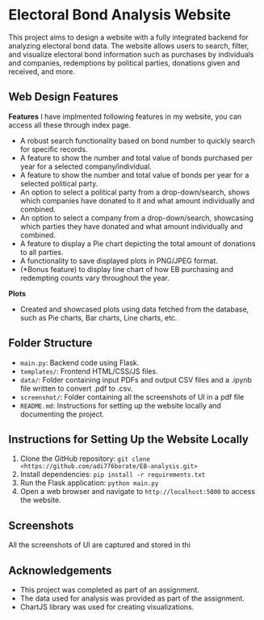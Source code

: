 # Electoral Bond Analysis Website

This project aims to design a website with a fully integrated backend for analyzing electoral bond data. 
The website allows users to search, filter, and visualize electoral bond information such as purchases by individuals and companies, redemptions by political parties, donations given and received, and more.

## Web Design Features

**Features**
I have implmented following features in my website, you can access all these through index page.

   - A robust search functionality based on bond number  to quickly search for specific records.
   - A feature to show the number and total value of bonds purchased per year for a selected company/individual.
   - A feature to show the number and total value of bonds per year for a selected political party.
   - An option to select a political party from a drop-down/search, shows which companies have donated to it and what amount individually and combined.
   - An option to select a company from a drop-down/search, showcasing which parties they have donated and what amount individually and combined.
   - A feature to display a Pie chart depicting the total amount of donations to all parties.
   - A functionality to save displayed plots in PNG/JPEG format.
   - (*Bonus feature) to display line chart of how EB purchasing and redempting counts vary throughout the year.

**Plots**
   - Created and showcased plots using data fetched from the database, such as Pie charts, Bar charts, Line charts, etc.

## Folder Structure

- `main.py`: Backend code using Flask.
- `templates/`: Frontend HTML/CSS/JS files.
- `data/`: Folder containing input PDFs and output CSV files and a .ipynb file written to convert .pdf to .csv.
- `screenshot/`: Folder containing all the screenshots of UI in a pdf file
- `README.md`: Instructions for setting up the website locally and documenting the project.

## Instructions for Setting Up the Website Locally

1. Clone the GitHub repository: `git clone <https://github.com/adi776borate/EB-analysis.git>`
2. Install dependencies: `pip install -r requirements.txt`
3. Run the Flask application: `python main.py`
4. Open a web browser and navigate to `http://localhost:5000` to access the website.

## Screenshots

All the screenshots of UI are captured and stored in thi

## Acknowledgements

- This project was completed as part of an assignment.
- The data used for analysis was provided as part of the assignment.
- ChartJS library was used for creating visualizations.
